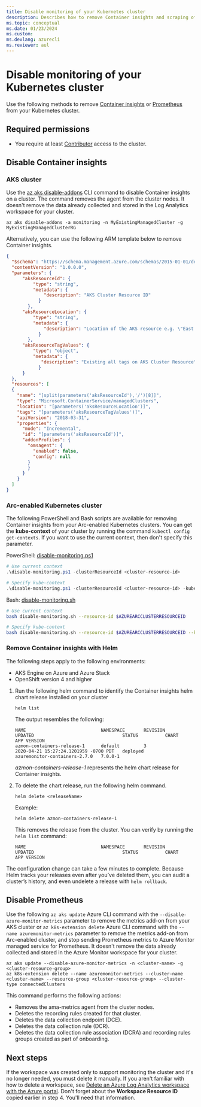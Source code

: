 ```yaml
---
title: Disable monitoring of your Kubernetes cluster
description: Describes how to remove Container insights and scraping of Prometheus metrics from your Kubernetes cluster.
ms.topic: conceptual
ms.date: 01/23/2024
ms.custom:
ms.devlang: azurecli
ms.reviewer: aul
---
```


# Disable monitoring of your Kubernetes cluster

Use the following methods to remove [Container insights](#disable-container-insights) or [Prometheus](#disable-prometheus) from your Kubernetes cluster.

## Required permissions

- You require at least [Contributor](../../role-based-access-control/built-in-roles.md#contributor) access to the cluster.

## Disable Container insights

### AKS cluster

Use the [az aks disable-addons](/cli/azure/aks#az-aks-disable-addons) CLI command to disable Container insights on a cluster. The command removes the agent from the cluster nodes. It doesn't remove the data already collected and stored in the Log Analytics workspace for your cluster.

```azurecli
az aks disable-addons -a monitoring -n MyExistingManagedCluster -g MyExistingManagedClusterRG
```

Alternatively, you can use the following ARM template below to remove Container insights. 

  ```json
{
    "$schema": "https://schema.management.azure.com/schemas/2015-01-01/deploymentTemplate.json#",
    "contentVersion": "1.0.0.0",
    "parameters": {
        "aksResourceId": {
            "type": "string",
            "metadata": {
                "description": "AKS Cluster Resource ID"
              }
          },
        "aksResourceLocation": {
            "type": "string",
            "metadata": {
                "description": "Location of the AKS resource e.g. \"East US\""
              }
          },
        "aksResourceTagValues": {
            "type": "object",
            "metadata": {
               "description": "Existing all tags on AKS Cluster Resource"
              }
        }
    },
    "resources": [
    {
      "name": "[split(parameters('aksResourceId'),'/')[8]]",
      "type": "Microsoft.ContainerService/managedClusters",
      "location": "[parameters('aksResourceLocation')]",
      "tags": "[parameters('aksResourceTagValues')]",
      "apiVersion": "2018-03-31",
      "properties": {
        "mode": "Incremental",
        "id": "[parameters('aksResourceId')]",
        "addonProfiles": {
          "omsagent": {
            "enabled": false,
            "config": null
          }
          }
        }
      }
    ]
  }
  ```

### Arc-enabled Kubernetes cluster
The following PowerShell and Bash scripts are available for removing Container insights from your Arc-enabled Kubernetes clusters. You can get the **kube-context** of your cluster by running the command `kubectl config get-contexts`. If you want to use the current context, then don't specify this parameter.

PowerShell: [disable-monitoring.ps1](https://aka.ms/disable-monitoring-powershell-script)

```powershell
# Use current context
.\disable-monitoring.ps1 -clusterResourceId <cluster-resource-id>

# Specify kube-context
.\disable-monitoring.ps1 -clusterResourceId <cluster-resource-id> -kubeContext <kube-context>
```

Bash: [disable-monitoring.sh](https://aka.ms/disable-monitoring-bash-script)

```bash
# Use current context
bash disable-monitoring.sh --resource-id $AZUREARCCLUSTERRESOURCEID 

# Specify kube-context
bash disable-monitoring.sh --resource-id $AZUREARCCLUSTERRESOURCEID --kube-context $KUBECONTEXT
```

### Remove Container insights with Helm

The following steps apply to the following environments:

- AKS Engine on Azure and Azure Stack
- OpenShift version 4 and higher

1. Run the following helm command to identify the Container insights helm chart release installed on your cluster

    ```
    helm list
    ```

    The output resembles the following:

    ```
    NAME                            NAMESPACE       REVISION        UPDATED                                 STATUS          CHART                           APP VERSION
    azmon-containers-release-1      default         3               2020-04-21 15:27:24.1201959 -0700 PDT   deployed        azuremonitor-containers-2.7.0   7.0.0-1
    ```

    *azmon-containers-release-1* represents the helm chart release for Container insights.

2. To delete the chart release, run the following helm command.

    `helm delete <releaseName>`

    Example:

    `helm delete azmon-containers-release-1`

    This removes the release from the cluster. You can verify by running the `helm list` command:

    ```
    NAME                            NAMESPACE       REVISION        UPDATED                                 STATUS          CHART                           APP VERSION
    ```

The configuration change can take a few minutes to complete. Because Helm tracks your releases even after you’ve deleted them, you can audit a cluster’s history, and even undelete a release with `helm rollback`.




## Disable Prometheus

Use the following `az aks update` Azure CLI command with the `--disable-azure-monitor-metrics` parameter to remove the metrics add-on from your AKS cluster or `az k8s-extension delete` Azure CLI command with the `--name azuremonitor-metrics` parameter to remove the metrics add-on from Arc-enabled cluster, and stop sending Prometheus metrics to Azure Monitor managed service for Prometheus. It doesn't remove the data already collected and stored in the Azure Monitor workspace for your cluster.

```azurecli
az aks update --disable-azure-monitor-metrics -n <cluster-name> -g <cluster-resource-group>
az k8s-extension delete --name azuremonitor-metrics --cluster-name <cluster-name> --resource-group <cluster-resource-group> --cluster-type connectedClusters 
```

This command performs the following actions:

+ Removes the ama-metrics agent from the cluster nodes. 
+ Deletes the recording rules created for that cluster.  
+ Deletes the data collection endpoint (DCE).  
+ Deletes the data collection rule (DCR).
+ Deletes the data collection rule association (DCRA) and recording rules groups created as part of onboarding.




## Next steps

If the workspace was created only to support monitoring the cluster and it's no longer needed, you must delete it manually. If you aren't familiar with how to delete a workspace, see [Delete an Azure Log Analytics workspace with the Azure portal](../logs/delete-workspace.md). Don't forget about the **Workspace Resource ID** copied earlier in step 4. You'll need that information.
